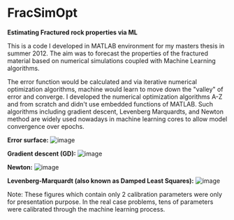 # FracSimOpt
**Estimating Fractured rock properties via ML**

This is a code I developed in MATLAB environment for my masters thesis in summer 2012. The aim was to forecast the properties of the fractured material based on numerical simulations coupled with Machine Learning algorithms. 

The error function would be calculated and via iterative numerical optimization algorithms, machine would learn to move down the "valley" of error and converge. I developed the numerical optimization algorithms A-Z and from scratch and didn't use embedded functions of MATLAB. Such algorithms including gradient descent, Levenberg Marquardts, and Newton method are widely used nowadays in machine learning cores to allow model convergence over epochs. 


**Error surface:**
![image](https://user-images.githubusercontent.com/121983512/223020779-1152af14-febf-49ff-a0d1-187919d2ed72.png)


**Gradient descent (GD):**
![image](https://user-images.githubusercontent.com/121983512/223021199-2daa5a1d-3f62-4466-a18b-aaa5608fc0d9.png)


**Newton:**
![image](https://user-images.githubusercontent.com/121983512/223022269-98f467e8-dcf5-43b5-ab1c-ab024b8cbd71.png)


**Levenberg-Marquardt (also known as Damped Least Squares):**
![image](https://user-images.githubusercontent.com/121983512/223021765-b1c32d87-efc1-4992-b436-9600e66b4076.png)

Note: These figures which contain only 2 calibration parameters were only for presentation purpose. In the real case problems, tens of parameters were calibrated through the machine learning process. 
